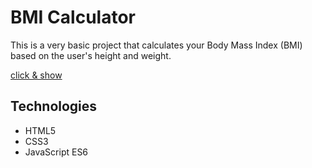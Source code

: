 # BMI Calculator
This is a very basic project that calculates your Body Mass Index (BMI) based on the user's height and weight. 



[click & show](https://hamid-js.github.io/bmi/)

## Technologies

- HTML5
- CSS3
- JavaScript ES6
